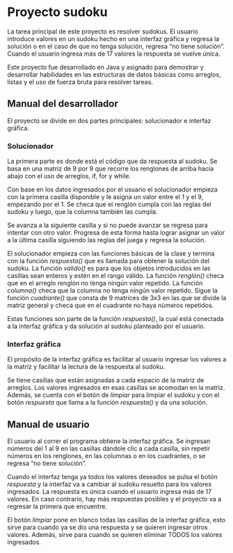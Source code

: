 

# Proyecto sudoku
La tarea principal de este proyecto es resolver sudokus. El usuario introduce valores en un sudoku hecho en una interfaz gráfica y regresa la solución o en el caso de que no tenga solución, regresa “no tiene solución”. Cuando el usuario ingresa más de 17 valores la respuesta se vuelve única.

Este proyecto fue desarrollado en Java y asignado para demostrar y desarrollar habilidades en las estructuras de datos básicas como arreglos, listas y el uso de fuerza bruta para resolver tareas.

## Manual del desarrollador
El proyecto se divide en dos partes principales: solucionador e interfaz gráfica. 

### Solucionador
La primera parte es donde está el código que da respuesta al sudoku. Se basa en una matriz de 9 por 9 que recorre los renglones de arriba hacia abajo con el uso de arreglos, if, for y while.

Con base en los datos ingresados por el usuario el solucionador empieza con la primera casilla disponible y le asigna un valor entre el 1 y el 9, empezando por el 1. Se checa que el renglón cumpla con las reglas del sudoku y luego, que la columna también las cumpla. 

Se avanza a la siguiente casilla y si no puede avanzar se regresa para intentar con otro valor. Progresa de esta forma hasta lograr asignar un valor a la última casilla siguiendo las reglas del juega y regresa la solución.

El solucionador empieza con las funciones básicas de la clase y termina con la función *respuesta()* que es llamada para obtener la solución del sudoku. La función *valido()* es para que los objetos introducidos en las casillas sean enteros y estén en el rango válido. La función *renglón()* checa que en el arreglo renglón no tenga ningún valor repetido. La función *columna()* checa que la columna no tenga ningún valor repetido. Sigue la función *cuadrante()* que consta de 9 matrices de 3x3 en las que se divide la matriz general y checa que en el cuadrante no haya números repetidos.

Estas funciones son parte de la función *respuesta()*, la cual está conectada a la interfaz gráfica y da solución al sudoku planteado por el usuario.

### Interfaz gráfica 
El propósito de la interfaz gráfica es facilitar al usuario ingresar los valores a la matriz y facilitar la lectura de la respuesta al sudoku.

Se tiene casillas que están asignadas a cada espacio de la matriz de arreglos. Los valores ingresados en esas casillas se acomodan en la matriz. Además, se cuenta con el botón de *limpiar* para limpiar el sudoku y con el botón *respuesta* que llama a la función *respuesta()* y da una solución. 

## Manual de usuario
El usuario al correr el programa obtiene la interfaz gráfica. Se ingresan números del 1 al 9 en las casillas dándole clic a cada casilla, sin repetir números en los renglones, en las columnas o en los cuadrantes, o se regresa “no tiene solución”. 

Cuando el interfaz tenga ya todos los valores deseados se pulsa el botón *respuesta* y la interfaz va a cambiar al sudoku resuelto para los valores ingresados. La respuesta es única cuando el usuario ingresa más de 17 valores. En caso contrario, hay más respuestas posibles y el proyecto va a regresar la primera que encuentre.

El botón *limpiar* pone en blanco todas las casillas de la interfaz gráfica, esto sirve para cuando ya se dio una respuesta y se quieren ingresar otros valores. Además, sirve para cuando se quieren eliminar TODOS los valores ingresados.

